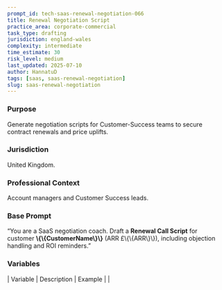 ```yaml
---
prompt_id: tech-saas-renewal-negotiation-066
title: Renewal Negotiation Script
practice_area: corporate-commercial
task_type: drafting
jurisdiction: england-wales
complexity: intermediate
time_estimate: 30
risk_level: medium
last_updated: 2025-07-10
author: HannatuD
tags: [saas, saas-renewal-negotiation]
slug: saas-renewal-negotiation
---
```


### Purpose  
Generate negotiation scripts for Customer-Success teams to secure contract renewals and price uplifts.

### Jurisdiction  
United Kingdom.

### Professional Context  
Account managers and Customer Success leads.

### Base Prompt  
“You are a SaaS negotiation coach. Draft a **Renewal Call Script** for customer **\\{\\{CustomerName\\}\\}** (ARR £\\{\\{ARR\\}\\}), including objection handling and ROI reminders.”

### Variables  
| Variable | Description | Example |
|
